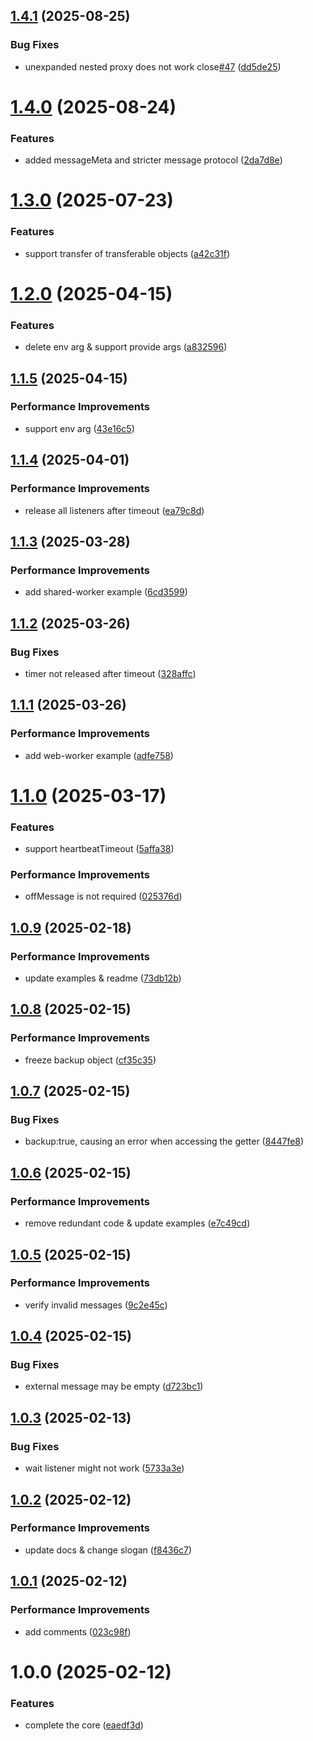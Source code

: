 ## [1.4.1](https://github.com/molvqingtai/comctx/compare/v1.4.0...v1.4.1) (2025-08-25)


### Bug Fixes

* unexpanded nested proxy does not work close[#47](https://github.com/molvqingtai/comctx/issues/47) ([dd5de25](https://github.com/molvqingtai/comctx/commit/dd5de25c62aa5141bc17a8199ca8bcf133df48df))

# [1.4.0](https://github.com/molvqingtai/comctx/compare/v1.3.0...v1.4.0) (2025-08-24)


### Features

* added messageMeta and stricter message protocol ([2da7d8e](https://github.com/molvqingtai/comctx/commit/2da7d8ecf5dd42dacaa64f735b0ce8ed7bdcb7f4))

# [1.3.0](https://github.com/molvqingtai/comctx/compare/v1.2.0...v1.3.0) (2025-07-23)


### Features

* support transfer of transferable objects ([a42c31f](https://github.com/molvqingtai/comctx/commit/a42c31f36ee8f66bc62661047730304a4801e073))

# [1.2.0](https://github.com/molvqingtai/comctx/compare/v1.1.5...v1.2.0) (2025-04-15)


### Features

* delete env arg & support provide args ([a832596](https://github.com/molvqingtai/comctx/commit/a832596be6dd9ab65b75dfe729a200e7b0d6b702))

## [1.1.5](https://github.com/molvqingtai/comctx/compare/v1.1.4...v1.1.5) (2025-04-15)


### Performance Improvements

* support env arg ([43e16c5](https://github.com/molvqingtai/comctx/commit/43e16c5fdafe9390b01dd886be2f452abc1bd045))

## [1.1.4](https://github.com/molvqingtai/comctx/compare/v1.1.3...v1.1.4) (2025-04-01)


### Performance Improvements

* release all listeners after timeout ([ea79c8d](https://github.com/molvqingtai/comctx/commit/ea79c8dc21e242bfbf584a24ed559774f2a95a92))

## [1.1.3](https://github.com/molvqingtai/comctx/compare/v1.1.2...v1.1.3) (2025-03-28)


### Performance Improvements

* add shared-worker example ([6cd3599](https://github.com/molvqingtai/comctx/commit/6cd359938d4f1dcc457f459b80e96b2422490012))

## [1.1.2](https://github.com/molvqingtai/comctx/compare/v1.1.1...v1.1.2) (2025-03-26)


### Bug Fixes

* timer not released after timeout ([328affc](https://github.com/molvqingtai/comctx/commit/328affc712a580d203f93a71011ba757c46db73e))

## [1.1.1](https://github.com/molvqingtai/comctx/compare/v1.1.0...v1.1.1) (2025-03-26)


### Performance Improvements

* add web-worker example ([adfe758](https://github.com/molvqingtai/comctx/commit/adfe7580aed8e32b3c40410976377f0755f218de))

# [1.1.0](https://github.com/molvqingtai/comctx/compare/v1.0.9...v1.1.0) (2025-03-17)


### Features

* support heartbeatTimeout ([5affa38](https://github.com/molvqingtai/comctx/commit/5affa385782ab99dbf38d377311a3da80a294890))


### Performance Improvements

* offMessage is not required ([025376d](https://github.com/molvqingtai/comctx/commit/025376d0972a9e027505f9fa17f47a59f5b0c907))

## [1.0.9](https://github.com/molvqingtai/comctx/compare/v1.0.8...v1.0.9) (2025-02-18)


### Performance Improvements

* update examples & readme ([73db12b](https://github.com/molvqingtai/comctx/commit/73db12b2899d35f64153e0b7893cb94d8195a148))

## [1.0.8](https://github.com/molvqingtai/comctx/compare/v1.0.7...v1.0.8) (2025-02-15)


### Performance Improvements

* freeze backup object ([cf35c35](https://github.com/molvqingtai/comctx/commit/cf35c35a0c0229109c6cba88153648dbba488d23))

## [1.0.7](https://github.com/molvqingtai/comctx/compare/v1.0.6...v1.0.7) (2025-02-15)


### Bug Fixes

* backup:true, causing an error when accessing the getter ([8447fe8](https://github.com/molvqingtai/comctx/commit/8447fe84c63bdfffabb0c894ec91cca65875cb33))

## [1.0.6](https://github.com/molvqingtai/comctx/compare/v1.0.5...v1.0.6) (2025-02-15)


### Performance Improvements

* remove redundant code & update examples ([e7c49cd](https://github.com/molvqingtai/comctx/commit/e7c49cd980c2f5026253a7448e1eadd20e813232))

## [1.0.5](https://github.com/molvqingtai/comctx/compare/v1.0.4...v1.0.5) (2025-02-15)


### Performance Improvements

* verify invalid messages ([9c2e45c](https://github.com/molvqingtai/comctx/commit/9c2e45cb243cd85c0e0d46af45e49e10b877be2a))

## [1.0.4](https://github.com/molvqingtai/comctx/compare/v1.0.3...v1.0.4) (2025-02-15)


### Bug Fixes

* external message may be empty ([d723bc1](https://github.com/molvqingtai/comctx/commit/d723bc1ae2ce16e91b40313e75928231a87064df))

## [1.0.3](https://github.com/molvqingtai/comctx/compare/v1.0.2...v1.0.3) (2025-02-13)


### Bug Fixes

* wait listener might not work ([5733a3e](https://github.com/molvqingtai/comctx/commit/5733a3ee88e8394ccfe5040eaf0b90b99b06e790))

## [1.0.2](https://github.com/molvqingtai/comctx/compare/v1.0.1...v1.0.2) (2025-02-12)


### Performance Improvements

* update docs & change slogan ([f8436c7](https://github.com/molvqingtai/comctx/commit/f8436c73e88bef6baa8d7fd52d5c545770292dd8))

## [1.0.1](https://github.com/molvqingtai/comctx/compare/v1.0.0...v1.0.1) (2025-02-12)


### Performance Improvements

* add comments ([023c98f](https://github.com/molvqingtai/comctx/commit/023c98fc5cc1fa5fa52679d4fa558b9fa601ab49))

# 1.0.0 (2025-02-12)


### Features

* complete the core ([eaedf3d](https://github.com/molvqingtai/comctx/commit/eaedf3d9100b34f9ce8b25899cb3991216b37847))
